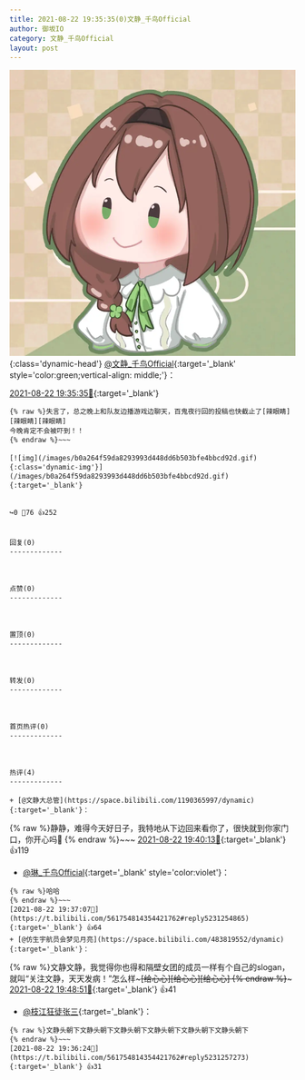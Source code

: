```yaml
---
title: 2021-08-22 19:35:35(0)文静_千鸟Official
author: 御坂IO
category: 文静_千鸟Official
layout: post
---
```


![img](/images/ac7482ed1b9a7f203dc68c0c4a77c488a27b108a.jpg){:class='dynamic-head'}
[@文静_千鸟Official](https://space.bilibili.com/667526012/dynamic){:target='_blank' style='color:green;vertical-align: middle;'}：

[2021-08-22 19:35:35🔗](https://t.bilibili.com/561754814354421762){:target='_blank'}

~~~
{% raw %}失言了，总之晚上和队友边播游戏边聊天，百鬼夜行回的投稿也快截止了[辣眼睛][辣眼睛][辣眼睛]
今晚肯定不会被吓到！！
{% endraw %}~~~

[![img](/images/b0a264f59da8293993d448dd6b503bfe4bbcd92d.gif){:class='dynamic-img'}](/images/b0a264f59da8293993d448dd6b503bfe4bbcd92d.gif){:target='_blank'}


↪️0 💬76 👍252


回复(0)
-------------



点赞(0)
-------------



置顶(0)
-------------



转发(0)
-------------



首页热评(0)
-------------



热评(4)
-------------

+ [@文静大总管](https://space.bilibili.com/1190365997/dynamic){:target='_blank'}：
~~~
{% raw %}静静，难得今天好日子，我特地从下边回来看你了，很快就到你家门口，你开心吗👻
{% endraw %}~~~
[2021-08-22 19:40:13🔗](https://t.bilibili.com/561754814354421762#reply5231295106){:target='_blank'} 👍119
+ [@琳_千鸟Official](https://space.bilibili.com/1620923329/dynamic){:target='_blank' style='color:violet'}：
~~~
{% raw %}哈哈
{% endraw %}~~~
[2021-08-22 19:37:07🔗](https://t.bilibili.com/561754814354421762#reply5231254865){:target='_blank'} 👍64
+ [@仿生宇航员会梦见月亮](https://space.bilibili.com/483819552/dynamic){:target='_blank'}：
~~~
{% raw %}文静文静，我觉得你也得和隔壁女团的成员一样有个自己的slogan，就叫“关注文静，天天发病！”怎么样~~~[给心心][给心心][给心心]
{% endraw %}~~~
[2021-08-22 19:48:51🔗](https://t.bilibili.com/561754814354421762#reply5231362924){:target='_blank'} 👍41
+ [@枝江狂徒张三](https://space.bilibili.com/19268544/dynamic){:target='_blank'}：
~~~
{% raw %}文静头朝下文静头朝下文静头朝下文静头朝下文静头朝下文静头朝下
{% endraw %}~~~
[2021-08-22 19:36:24🔗](https://t.bilibili.com/561754814354421762#reply5231257273){:target='_blank'} 👍31


